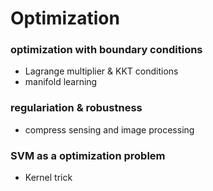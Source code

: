 # Optimization

### optimization with boundary conditions
* Lagrange multiplier & KKT conditions
* manifold learning

### regulariation & robustness
* compress sensing and image processing

### SVM as a optimization problem
* Kernel trick
